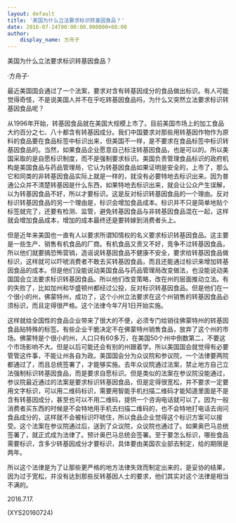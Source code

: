 ```yaml
---
layout: default
title: '美国为什么立法要求标识转基因食品？'
date: 2016-07-24T00:00:00.000000+08:00
author:
    display_name: 方舟子
---
```


美国为什么立法要求标识转基因食品？

·方舟子·

最近美国国会通过了一个法案，要求对含有转基因成分的食品做出标识。有人可能觉得奇怪，不是说美国人并不在乎吃转基因食品吗，为什么又突然立法要求标识转基因食品呢？

从1996年开始，转基因食品就在美国大规模上市了。目前美国市场上的加工食品大约百分之七、八十都含有转基因成分。我们中国要求对那些用转基因作物作为原料的食品要在食品标签中标识出来，但美国不一样，是不要求在食品标签中标识转基因食品的。当然，如果食品企业愿意自己标注转基因食品，也是可以的。所以美国采取的是自愿标识制度，而不是强制要求标识。美国负责管理食品标识的政府机构是美国食品与药品管理局，它认为转基因食品如果证明是安全的，上市了，那么它和同类的非转基因食品实际上就是一样的，就没有必要特地去标识出来。因为普通公众并不清楚转基因是什么东西，如果特地去标识出来，就会让公众产生误解，以为转基因食品不好，所以才要标识。这是反对标识转基因食品的一个理由。反对标识转基因食品的另一个理由是，标识会增加食品成本。标识并不只是简单地贴个标签就完了，还要有检测、监管，避免转基因食品与非转基因食品混在一起，这样就会增加食品成本，增加的成本最终还是要转嫁到消费者头上。

但是近年来美国也一直有人以要求所谓知情权的名义要求标识转基因食品。这主要是一些生产、销售有机食品的厂商。有机食品又贵又不好，竞争不过转基因食品，所以他们就要搞恐怖营销，造谣说转基因食品不健康不安全，要求给转基因食品做标识，这样就可以吓唬消费者不敢去买转基因食品，而且还能通过标识来增加转基因食品的成本。但是他们没能说动美国食品与药品管理局改变做法，也没能说动美国国会立法要求标识转基因食品。所以他们改变策略，改在州的层面推动立法。有的失败了，比如加州和华盛顿州都经过公投，反对标识转基因食品。但是他们在一个很小的州，佛蒙特州，成功了，这个小州立法要求在这个州销售的转基因食品必须标识，而且定得很严格。这个法律今年7月1日开始实施。

这样就给全国性的食品企业带来了很大的不便，必须专门给销往佛蒙特州的转基因食品贴特殊的标签。有些企业干脆决定不在佛蒙特州销售食品，放弃了这个州的市场。佛蒙特是个很小的州，人口只有60多万，在美国50个州中倒数第二，不要这个市场影响不大。但是以后可能还会有别的州跟着学。所以美国国会就觉得有必要管管这件事，不能让州各自为政。美国国会分为众议院和参议院，一个法律要两院都通过了，而且总统签署了，才能够实施。去年众议院通过法案，禁止地方自己立法强制标识转基因食品，而是要求自愿标识。但是类似的法案在参议院没能通过，参议院最近通过的法案是要求标识转基因食品，但是定得很宽松，并不要求一定要用文字标识，可以用二维码标识，需要用智能手机扫描二维码才能知道里面是不是含有转基因成分，甚至也可以不用二维码，提供一个咨询电话就可以了。因为一般消费者买东西的时候是不会特地用手机去扫描二维码的，也不会特地打电话去询问食品成分的，这样就不会被标识吓唬住，所以食品企业觉得这个标识方案可以接受。这个法案在参议院通过后，送到了众议院，众议院也通过了。如果奥巴马总统签署了，就正式成为法律了。预计奥巴马总统会签署。至于要怎么标识，哪些食品需要标识，含多少转基因成分才要标识，具体要由美国农业部去制定，给的期限是两年。

所以这个法律是为了让那些更严格的地方法律失效而制定出来的，是妥协的结果，因为过于宽松，并没有达到那些反转基因人士的要求，他们其实对这个法律是相当不满的。

2016.7.17.

(XYS20160724)

